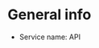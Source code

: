 <!--
Title template:
Offboard {SERVICE_NAME} in {COUNTRIE(S)}
-->
<!--
#############################################################
Section for issue creator to fill
#############################################################
-->
# General info
* Service name: API

<!-- Remove irrelevant environments (countries + test/production) and steps  -->
